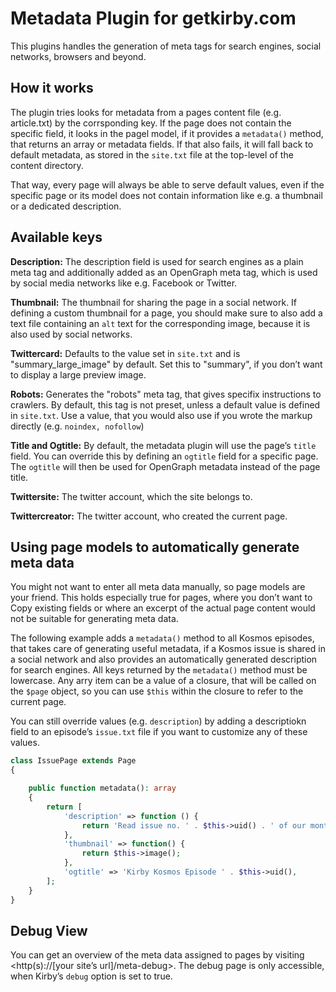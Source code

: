 # Metadata Plugin for getkirby.com

This plugins handles the generation of meta tags for search engines, social networks,
browsers and beyond.

## How it works

The plugin tries looks for metadata from a pages content file (e.g. article.txt) by
the corrsponding key. If the page does not contain the specific field, it looks in
the pagel model, if it provides a `metadata()` method, that returns an array or metadata
fields. If that also fails, it will fall back to default metadata, as stored in the 
`site.txt` file at the top-level of the content directory.

That way, every page will always be able to serve default values, even if the specific
page or its model does not contain information like e.g. a thumbnail or a dedicated
description.

## Available keys

**Description:** The description field is used for search engines as a plain meta tag
and additionally added as an OpenGraph meta tag, which is used by social media networks
like e.g. Facebook or Twitter.

**Thumbnail:** The thumbnail for sharing the page in a social network. If defining a
custom thumbnail for a page, you should make sure to also add a text file containing
an `alt` text for the corresponding image, because it is also used by social networks.

**Twittercard:** Defaults to the value set in `site.txt` and is "summary_large_image"
by default. Set this to "summary", if you don’t want to display a large preview image.

**Robots:** Generates the "robots" meta tag, that gives specifix instructions to crawlers.
By default, this tag is not preset, unless a default value is defined in `site.txt`.
Use a value, that you would also use if you wrote the markup directly (e.g. `noindex, nofollow`)

**Title and Ogtitle:** By default, the metadata plugin will use the page’s `title` field. You can override this by defining an `ogtitle` field for a specific page. The `ogtitle` will
then be used for OpenGraph metadata instead of the page title.

**Twittersite:** The twitter account, which the site belongs to.

**Twittercreator:** The twitter account, who created the current page.

## Using page models to automatically generate meta data

You might not want to enter all meta data manually, so page models are your friend. This holds
especially true for pages, where you don’t want to Copy existing fields or where an
excerpt of the actual page content would not be suitable for generating meta data.

The following example adds a `metadata()` method to all Kosmos episodes, that takes
care of generating useful metadata, if a Kosmos issue is shared in a social network and
also provides an automatically generated description for search engines. All keys returned
by the `metadata()` method must be lowercase. Any arry item can be a value of a closure,
that will be called on the `$page` object, so you can use `$this` within the closure to
refer to the current page.

You can still override values (e.g. `description`) by adding a descriptiokn field to 
an episode’s `issue.txt` file if you want to customize any of these values.

```php
class IssuePage extends Page
{

    public function metadata(): array
    {
        return [
            'description' => function () {
                return 'Read issue no. ' . $this->uid() . ' of our montly newsletter online.';
            },
            'thumbnail' => function() {
                return $this->image();
            },
            'ogtitle' => 'Kirby Kosmos Episode ' . $this->uid(),
        ];
    }
}
```

## Debug View

You can get an overview of the meta data assigned to pages by visiting <http(s)://[your site’s url]/meta-debug>. The debug page is only accessible, when Kirby’s `debug` option is set to true.
